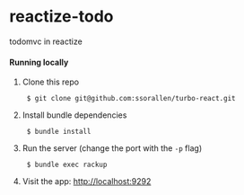 reactize-todo
=============

todomvc in reactize


#### Running locally

1. Clone this repo

        $ git clone git@github.com:ssorallen/turbo-react.git

2. Install bundle dependencies

        $ bundle install

3. Run the server (change the port with the `-p` flag)

        $ bundle exec rackup

4. Visit the app: [http://localhost:9292](http://localhost:9292)
